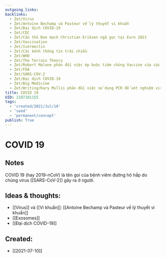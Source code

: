 ```yaml
---
outgoing_links:
backlinks:
  - Zet/Virus
  - Zet/Antoine Bechamp và Pasteur về lý thuyết vi khuẩn
  - Zet/Đại dịch COVID-19
  - Zet/CDC
  - Zet/Cầu thủ Đan mạch Christian Eriksen ngã gục tại Euro 2021
  - Zet/Vaccination
  - Zet/Ivermectin
  - Zet/Các kênh thông tin trái chiều
  - Zet/WHO
  - Zet/The Terrain Theory
  - Zet/Robert Malone phản đối việc ép buộc tiêm chủng Vaccine của các chính phủ
  - Zet/FDA
  - Zet/SARS-COV-2
  - Zet/Đại dịch COVID-19
  - Zet/Big Medicine
  - Zet/Writing/Kary Mullis phản đối việc sử dụng PCR để xét nghiệm virus HIV
title: COVID 19
UID: 2107101155
tags:
  - 'created/2021/Jul/10'
  - 'seed'
  - 'permanent/concept'
publish: True
---
```

# COVID 19

## Notes
COVID 19 (hay 2019-nCoV) là tên gọi của bệnh viêm đường hô hấp do chủng virus [[SARS-CoV-2]] gây ra ở người.

## Ideas & thoughts:
- [[Virus]] và [[Vi khuẩn]]: [[Antoine Bechamp và Pasteur về lý thuyết vi khuẩn]]
- [[Exosomes]]
- [[Đại dịch COVID-19]]

## Created:
- [[2021-07-10]]
